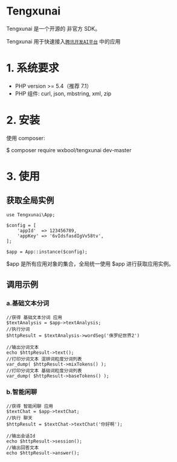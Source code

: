 # Tengxunai

Tengxunai 是一个开源的 非官方 SDK。

Tengxunai 用于快速接入[`腾讯开发AI平台`](https://ai.qq.com/) 中的应用

# 1. 系统要求
* PHP version >= 5.4（推荐 7.1）
* PHP 组件: curl, json, mbstring, xml, zip

# 2. 安装

使用 composer:

$ composer require wxbool/tengxunai dev-master

# 3. 使用

## 获取全局实例
```
use Tengxunai\App;

$config = [
    'appId'  => 123456789,
    'appKey' => '6vIdsfasdIgVv58tv',
];

$app = App::instance($config);
```
$app 是所有应用对象的集合，全局统一使用 $app 进行获取应用实例。

## 调用示例

### a.基础文本分词
```
//获得 基础文本分词 应用
$textAnalysis = $app->textAnalysis;
//执行分词
$httpResult = $textAnalysis->wordSeg('侏罗纪世界2')

//输出分词文本
echo $httpResult->text();
//打印分词文本 混排词粒度分词列表
var_dump( $httpResult->mixTokens() );
//打印分词文本 基础词粒度分词列表
var_dump( $httpResult->baseTokens() );
```

### b.智能闲聊
```
//获得 智能闲聊 应用
$textChat = $app->textChat;
//执行 聊天
$httpResult = $textChat->textChat('你好啊');

//输出会话Id
echo $httpResult->session();
//输出回答文本
echo $httpResult->answer();
```